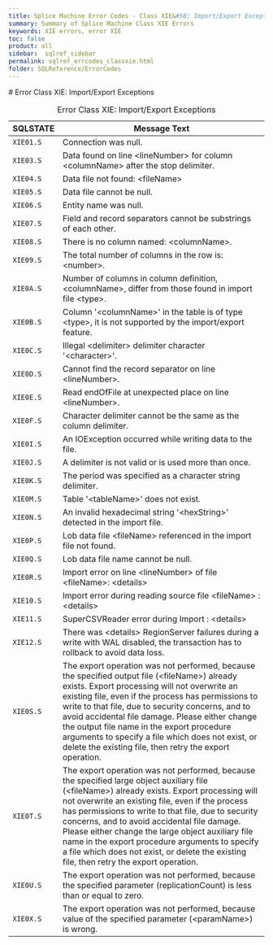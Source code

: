 ```yaml
---
title: Splice Machine Error Codes - Class XIE&#58; Import/Export Exceptions
summary: Summary of Splice Machine Class XIE Errors
keywords: XIE errors, error XIE
toc: false
product: all
sidebar:  sqlref_sidebar
permalink: sqlref_errcodes_classxie.html
folder: SQLReference/ErrorCodes
---
```

<section>
<div class="TopicContent" data-swiftype-index="true" markdown="1">
# Error Class XIE: Import/Export Exceptions

<table>
                <caption>Error Class XIE: Import/Export Exceptions</caption>
                <thead>
                    <tr>
                        <th>SQLSTATE</th>
                        <th>Message Text</th>
                    </tr>
                </thead>
                <tbody>
                    <tr>
                        <td><code>XIE01.S</code></td>
                        <td>Connection was null.</td>
                    </tr>
                    <tr>
                        <td><code>XIE03.S</code></td>
                        <td>Data found on line <span class="VarName">&lt;lineNumber&gt;</span> for column <span class="VarName">&lt;columnName&gt;</span> after the stop delimiter.  </td>
                    </tr>
                    <tr>
                        <td><code>XIE04.S</code></td>
                        <td>Data file not found: <span class="VarName">&lt;fileName&gt;</span></td>
                    </tr>
                    <tr>
                        <td><code>XIE05.S</code></td>
                        <td>Data file cannot be null. </td>
                    </tr>
                    <tr>
                        <td><code>XIE06.S</code></td>
                        <td>Entity name was null.</td>
                    </tr>
                    <tr>
                        <td><code>XIE07.S</code></td>
                        <td>Field and record separators cannot be substrings of each other. </td>
                    </tr>
                    <tr>
                        <td><code>XIE08.S</code></td>
                        <td>There is no column named: <span class="VarName">&lt;columnName&gt;</span>.  </td>
                    </tr>
                    <tr>
                        <td><code>XIE09.S</code></td>
                        <td>The total number of columns in the row is: <span class="VarName">&lt;number&gt;</span>.  </td>
                    </tr>
                    <tr>
                        <td><code>XIE0A.S</code></td>
                        <td>Number of columns in column definition, <span class="VarName">&lt;columnName&gt;</span>, differ from those found in import file <span class="VarName">&lt;type&gt;</span>. </td>
                    </tr>
                    <tr>
                        <td><code>XIE0B.S</code></td>
                        <td>Column '<span class="VarName">&lt;columnName&gt;</span>' in the table is of type <span class="VarName">&lt;type&gt;</span>, it is not supported by the import/export feature.   </td>
                    </tr>
                    <tr>
                        <td><code>XIE0C.S</code></td>
                        <td>Illegal <span class="VarName">&lt;delimiter&gt;</span> delimiter character '<span class="VarName">&lt;character&gt;</span>'.</td>
                    </tr>
                    <tr>
                        <td><code>XIE0D.S</code></td>
                        <td>Cannot find the record separator on line <span class="VarName">&lt;lineNumber&gt;</span>.</td>
                    </tr>
                    <tr>
                        <td><code>XIE0E.S</code></td>
                        <td>Read endOfFile at unexpected place on line <span class="VarName">&lt;lineNumber&gt;</span>.</td>
                    </tr>
                    <tr>
                        <td><code>XIE0F.S</code></td>
                        <td>Character delimiter cannot be the same as the column delimiter.</td>
                    </tr>
                    <tr>
                        <td><code>XIE0I.S</code></td>
                        <td>An IOException occurred while writing data to the file.</td>
                    </tr>
                    <tr>
                        <td><code>XIE0J.S</code></td>
                        <td>A delimiter is not valid or is used more than once.</td>
                    </tr>
                    <tr>
                        <td><code>XIE0K.S</code></td>
                        <td>The period was specified as a character string delimiter.</td>
                    </tr>
                    <tr>
                        <td><code>XIE0M.S</code></td>
                        <td>Table '<span class="VarName">&lt;tableName&gt;</span>' does not exist.  </td>
                    </tr>
                    <tr>
                        <td><code>XIE0N.S</code></td>
                        <td>An invalid hexadecimal string '<span class="VarName">&lt;hexString&gt;</span>' detected in the import file.</td>
                    </tr>
                    <tr>
                        <td><code>XIE0P.S</code></td>
                        <td>Lob data file <span class="VarName">&lt;fileName&gt;</span> referenced in the import file not found.</td>
                    </tr>
                    <tr>
                        <td><code>XIE0Q.S</code></td>
                        <td>Lob data file name cannot be null. </td>
                    </tr>
                    <tr>
                        <td><code>XIE0R.S</code></td>
                        <td>Import error on line <span class="VarName">&lt;lineNumber&gt;</span> of file <span class="VarName">&lt;fileName&gt;</span>: <span class="VarName">&lt;details&gt;</span></td>
                    </tr>
                    <tr>
                        <td><code>XIE10.S</code></td>
                        <td>Import error during reading source file <span class="VarName">&lt;fileName&gt;</span> : <span class="VarName">&lt;details&gt;</span></td>
                    </tr>
                    <tr>
                        <td><code>XIE11.S</code></td>
                        <td>SuperCSVReader error during Import : <span class="VarName">&lt;details&gt;</span></td>
                    </tr>
                    <tr>
                        <td><code>XIE12.S</code></td>
                        <td>There was <span class="VarName">&lt;details&gt;</span> RegionServer failures during a write with WAL disabled, the transaction has to rollback to avoid data loss.</td>
                    </tr>
                    <tr>
                        <td><code>XIE0S.S</code></td>
                        <td>The export operation was not performed, because the specified output file (<span class="VarName">&lt;fileName&gt;</span>) already exists. Export processing will not overwrite an existing file, even if the process has permissions to write to that file, due to security concerns, and to avoid accidental file damage. Please either change the output file name in the export procedure arguments to specify a file which does not exist, or delete the existing file, then retry the export operation.</td>
                    </tr>
                    <tr>
                        <td><code>XIE0T.S</code></td>
                        <td>The export operation was not performed, because the specified large object auxiliary file (<span class="VarName">&lt;fileName&gt;</span>) already exists. Export processing will not overwrite an existing file, even if the process has permissions to write to that file, due to security concerns, and to avoid accidental file damage. Please either change the large object auxiliary file name in the export procedure arguments to specify a file which does not exist, or delete the existing file, then retry the export operation.</td>
                    </tr>
                    <tr>
                        <td><code>XIE0U.S</code></td>
                        <td>The export operation was not performed, because the specified parameter (replicationCount) is less than or equal to zero.</td>
                    </tr>
                    <tr>
                        <td><code>XIE0X.S</code></td>
                        <td>The export operation was not performed, because value of the specified parameter (<span class="VarName">&lt;paramName&gt;</span>) is wrong.</td>
                    </tr>
                </tbody>
            </table>
</div>
</section>
